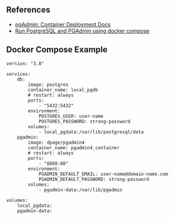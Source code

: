 ## References
- [pgAdmin: Container Deployment Docs](https://www.pgadmin.org/docs/pgadmin4/latest/container_deployment.html#container-deployment)
- [Run PostgreSQL and PGAdmin using docker compose](https://medium.com/@vishal.sharma./run-postgresql-and-pgadmin-using-docker-compose-34120618bcf9)

## Docker Compose Example

```
version: "3.8"  

services:  
	db:  
		image: postgres  
		container_name: local_pgdb  
		# restart: always  
		ports:  
			- "5432:5432"  
		environment:  
			POSTGRES_USER: user-name  
			POSTGRES_PASSWORD: strong-password  
		volumes:  
			- local_pgdata:/var/lib/postgresql/data  
	pgadmin:  
		image: dpage/pgadmin4  
		container_name: pgadmin4_container  
		# restart: always  
		ports:  
			- "8888:80"  
		environment:  
			PGADMIN_DEFAULT_EMAIL: user-name@domain-name.com  
			PGADMIN_DEFAULT_PASSWORD: strong-password  
		volumes:  
			- pgadmin-data:/var/lib/pgadmin  
  
volumes:  
	local_pgdata:  
	pgadmin-data:
```
